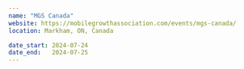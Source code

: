 ```yaml
---
name: "MGS Canada"
website: https://mobilegrowthassociation.com/events/mgs-canada/
location: Markham, ON, Canada

date_start: 2024-07-24
date_end:   2024-07-25
---
```


